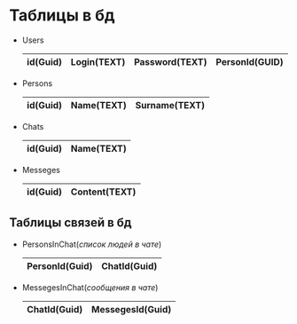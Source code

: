 # __Таблицы в бд__

* Users

  id(Guid) | Login(TEXT) | Password(TEXT) | PersonId(GUID)
  -- | -- | -- | --

* Persons

  id(Guid) | Name(TEXT) | Surname(TEXT)
  -- | -- | -- 

* Chats

  id(Guid) | Name(TEXT) 
  -- | -- 

* Messeges

  id(Guid) | Content(TEXT) 
  -- | -- 

## __Таблицы связей в бд__

* PersonsInChat(_список людей в чате_)

  PersonId(Guid) | ChatId(Guid)
  -- | -- 

* MessegesInChat(_сообщения в чате_)

  ChatId(Guid) | MessegesId(Guid)
  -- | -- 
